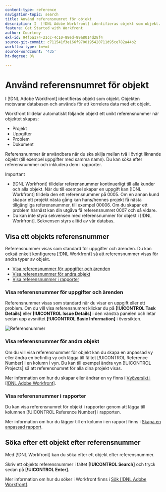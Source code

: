 ```yaml
---
content-type: reference
navigation-topic: search
title: Använd referensnumret för objekt
description: I  [!DNL Adobe Workfront] identifieras objekt som objekt. Objekten motsvarar databasen och används för att korrelera data med ett objekt. Referensnummer är användbara när du ska skilja mellan två i övrigt liknande objekt (till exempel uppgifter med samma namn). Du kan söka efter referensnummer och inkludera dem i rapporter.
feature: Get Started with Workfront
author: Courtney
exl-id: 94f5a174-21cc-4c10-88ed-89a8014d28f4
source-git-commit: c711541f3e166f9700195420711d95ce782a44b2
workflow-type: tm+mt
source-wordcount: '435'
ht-degree: 0%

---
```


# Använd referensnumret för objekt

I [!DNL Adobe Workfront] identifieras objekt som objekt. Objekten motsvarar databasen och används för att korrelera data med ett objekt.

Workfront tilldelar automatiskt följande objekt ett unikt referensnummer när objektet skapas:

* Projekt
* Uppgifter
* Problem
* Dokument

Referensnummer är användbara när du ska skilja mellan två i övrigt liknande objekt (till exempel uppgifter med samma namn). Du kan söka efter referensnummer och inkludera dem i rapporter.

>[!IMPORTANT]
>
>* [!DNL Workfront] tilldelar referensnummer kontinuerligt till alla kunder och alla objekt. När du till exempel skapar en uppgift kan [!DNL Workfront] tilldela den ett referensnummer på 0005. Om en annan kund skapar ett projekt nästa gång kan hans/hennes projekt få nästa tillgängliga referensnummer, till exempel 00006. Om du skapar ett problem härnäst kan din utgåva få referensnumret 0007 och så vidare.
>* Du kan inte styra sekvensen med referensnummer för objekt i [!DNL Workfront]. Sekvensen styrs alltid av vår databas.
>



## Visa ett objekts referensnummer

Referensnummer visas som standard för uppgifter och ärenden. Du kan också enkelt konfigurera [!DNL Workfront] så att referensnummer visas för andra typer av objekt.

* [Visa referensnummer för uppgifter och ärenden](#view-reference-numbers-for-tasks-and-issues)
* [Visa referensnummer för andra objekt](#view-reference-numbers-for-other-objects)
* [Visa referensnummer i rapporter](#view-reference-numbers-in-reports)

### Visa referensnummer för uppgifter och ärenden

Referensnummer visas som standard när du visar en uppgift eller ett problem.  Om du vill visa referensnumret klickar du på **[!UICONTROL Task Details]** eller **[!UICONTROL Issue Details]** i den vänstra panelen och letar sedan upp avsnittet **[!UICONTROL Basic Information]** i översikten.

![Referensnummer](assets/reference-number-nwe-350x184.png)

### Visa referensnummer för andra objekt

Om du vill visa referensnummer för objekt kan du skapa en anpassad vy eller ändra en befintlig vy och lägga till fältet [!UICONTROL Reference Number] i en kolumn i vyn. Du kan till exempel ändra vyn [!UICONTROL Projects] så att referensnumret för alla dina projekt visas.

Mer information om hur du skapar eller ändrar en vy finns i [Vyöversikt i [!DNL Adobe Workfront]](../../../reports-and-dashboards/reports/reporting-elements/views-overview.md).

### Visa referensnummer i rapporter

Du kan visa referensnumret för objekt i rapporter genom att lägga till kolumnen [!UICONTROL Reference Number] i rapporten.

Mer information om hur du lägger till en kolumn i en rapport finns i [Skapa en anpassad rapport](../../../reports-and-dashboards/reports/creating-and-managing-reports/create-custom-report.md).

## Söka efter ett objekt efter referensnummer

Med [!DNL Workfront] kan du söka efter ett objekt efter referensnummer.

Skriv ett objekts referensnummer i fältet **[!UICONTROL Search]** och tryck sedan på **[!UICONTROL Enter]**.

Mer information om hur du söker i Workfront finns i [Sök [!DNL Adobe Workfront]](../../../workfront-basics/navigate-workfront/search/search-workfront.md).

